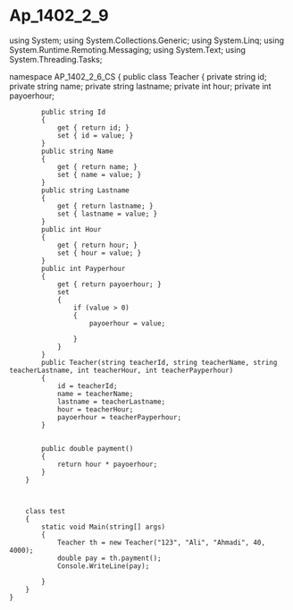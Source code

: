 # Ap_1402_2_9
using System;
using System.Collections.Generic;
using System.Linq;
using System.Runtime.Remoting.Messaging;
using System.Text;
using System.Threading.Tasks;

namespace AP_1402_2_6_CS
{
        public class Teacher
        {
            private string id;
            private string name;
            private string lastname;
            private int hour;
            private int payoerhour;

            public string Id
            {
                get { return id; }
                set { id = value; }
            }
            public string Name
            {
                get { return name; }
                set { name = value; }
            }
            public string Lastname
            {
                get { return lastname; }
                set { lastname = value; }
            }
            public int Hour
            {
                get { return hour; }
                set { hour = value; }
            }
            public int Payperhour
            {
                get { return payoerhour; }
                set
                {
                    if (value > 0)
                    {
                        payoerhour = value;

                    }
                }
            }
            public Teacher(string teacherId, string teacherName, string teacherLastname, int teacherHour, int teacherPayperhour)
            {
                id = teacherId;
                name = teacherName;
                lastname = teacherLastname;
                hour = teacherHour;
                payoerhour = teacherPayperhour;
            }


            public double payment()
            {
                return hour * payoerhour;
            }
        }



        class test
        {
            static void Main(string[] args)
            {
                Teacher th = new Teacher("123", "Ali", "Ahmadi", 40, 4000);
                double pay = th.payment();
                Console.WriteLine(pay);

            }
        }
    }
